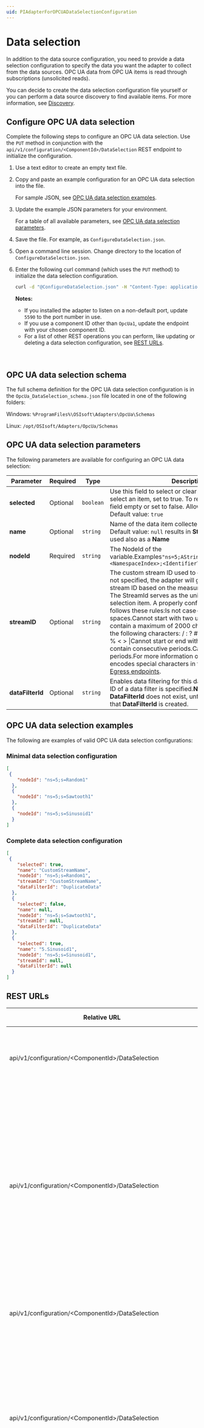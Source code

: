 ```yaml
---
uid: PIAdapterForOPCUADataSelectionConfiguration
---
```


# Data selection

In addition to the data source configuration, you need to provide a data selection configuration to specify the data you want the adapter to collect from the data sources. OPC UA data from OPC UA items is read through subscriptions (unsolicited reads).

You can decide to create the data selection configuration file yourself or you can perform a data source discovery to find available items. For more information, see [Discovery](xref:DataSourceDiscovery).

## Configure OPC UA data selection

Complete the following steps to configure an OPC UA data selection. Use the `PUT` method in conjunction with the `api/v1/configuration/<ComponentId>/DataSelection` REST endpoint to initialize the configuration.

1. Use a text editor to create an empty text file.

2. Copy and paste an example configuration for an OPC UA data selection into the file.

    For sample JSON, see [OPC UA data selection examples](#opc-ua-data-selection-examples).

3. Update the example JSON parameters for your environment.

    For a table of all available parameters, see [OPC UA data selection parameters](#opc-ua-data-selection-parameters).

4. Save the file. For example, as `ConfigureDataSelection.json`.

5. Open a command line session. Change directory to the location of `ConfigureDataSelection.json`.

6. Enter the following curl command (which uses the `PUT` method) to initialize the data selection configuration.

    ```bash
    curl -d "@ConfigureDataSelection.json" -H "Content-Type: application/json" -X PUT "http://localhost:5590/api/v1/configuration/OpcUa1/DataSelection"
    ```

    **Notes:**
  
    * If you installed the adapter to listen on a non-default port, update `5590` to the port number in use.
    * If you use a component ID other than `OpcUa1`, update the endpoint with your chosen component ID.
    * For a list of other REST operations you can perform, like updating or deleting a data selection configuration, see [REST URLs](#rest-urls).
    <br/>
    <br/>

## OPC UA data selection schema

The full schema definition for the OPC UA data selection configuration is in the `OpcUa_DataSelection_schema.json` file located in one of the following folders:

Windows: `%ProgramFiles%\OSIsoft\Adapters\OpcUa\Schemas`

Linux: `/opt/OSIsoft/Adapters/OpcUa/Schemas`

## OPC UA data selection parameters

The following parameters are available for configuring an OPC UA data selection:

| Parameter     | Required | Type | Description |
|---------------|----------|------|-------------|
| **selected** | Optional | `boolean` | Use this field to select or clear a measurement. To select an item, set to true. To remove an item, leave the field empty or set to false. Allowed value: `true` or `false` Default value: `true`|
| **name**      | Optional | `string` | Name of the data item collected from the data source. Default value: `null` results in **StreamId** value being used also as a **Name** |
| **nodeId**    | Required | `string` | The NodeId of the variable.Examples`"ns=5;AString"``"ns=2;i=203"``"ns=<NamespaceIndex>;<IdentifierType>=<Identifer>"` |
| **streamID** | Optional | `string` | The custom stream ID used to create the streams. If not specified, the adapter will generate a default stream ID based on the measurement configuration. The StreamId serves as the unique identifier of a data selection item. A properly configured custom stream ID follows these rules:Is not case-sensitive.Can contain spaces.Cannot start with two underscores ("__").Can contain a maximum of 2000 characters.Cannot use the following characters: / : ? # [ ] @ ! $ & ' ( ) \ * + , ; = % < > &#124;Cannot start or end with a period.Cannot contain consecutive periods.Cannot consist of only periods.For more information on how the adapter encodes special characters in the **StreamId**, see [Egress endpoints](xref:EgressEndpointsConfiguration#special-characters-encoding). |
| **dataFilterId** | Optional | `string` | Enables data filtering for this data selection item if the ID of a data filter is specified.**Note:** If the specified **DataFilterId** does not exist, unfiltered data is sent until that **DataFilterId** is created. |

## OPC UA data selection examples

The following are examples of valid OPC UA data selection configurations:

### Minimal data selection configuration

```json
[
 {
    "nodeId": "ns=5;s=Random1"
  },
  {
    "nodeId": "ns=5;s=Sawtooth1"
  },
  {
    "nodeId": "ns=5;s=Sinusoid1"
  }
]
```

 ### Complete data selection configuration

```json
[
 {
    "selected": true,
    "name": "CustomStreamName",
    "nodeId": "ns=5;s=Random1",
    "streamId": "CustomStreamName",
    "dataFilterId": "DuplicateData"
  },
  {
    "selected": false,
    "name": null,
    "nodeId": "ns=5;s=Sawtooth1",
    "streamId": null,
    "dataFilterId": "DuplicateData"
  },
  {
    "selected": true,
    "name": "5.Sinusoid1",
    "nodeId": "ns=5;s=Sinusoid1",
    "streamId": null,
    "dataFilterId": null
  }
]
```

## REST URLs

| Relative URL | HTTP verb | Action |
| ------------ | --------- | ------ |
| api/v1/configuration/\<ComponentId\>/DataSelection  | `GET` | Retrieves the data selection configuration, including all data selection items. |
| api/v1/configuration/\<ComponentId\>/DataSelection  | `PUT` | Configures or updates the data selection configuration. The adapter starts collecting data for each data selection item when the following conditions are met:<br/><br/>&bull; The data selection configuration `PUT` request is received.<br/>&bull; A data source configuration is active. |
| api/v1/configuration/\<ComponentId\>/DataSelection | `DELETE` | Deletes the active data selection configuration. The adapter stops collecting data. |
| api/v1/configuration/\<ComponentId\>/DataSelection | `PATCH` | Allows partial updates of configured data selection items.<br/><br/>**Note:** The request must be an array containing one or more data selection items. Each item in the array must include its **StreamId**. |
| api/v1/configuration/\<ComponentId\>/DataSelection/\<StreamId\> | `PUT` | Updates or creates a new data selection item by **StreamId**. For new items, the adapter starts collecting data after the request is received. |
| api/v1/configuration/\<ComponentId\>/DataSelection/\<StreamId\> | `DELETE` | Deletes a data selection item from the configuration by **StreamId**. The adapter stops collecting data for the deleted item. |

**Note:** Replace \<ComponentId\> with the Id of your OPC UA component, for example _OpcUa1_.
